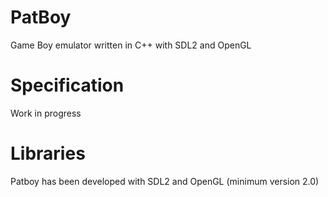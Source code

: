 # PatBoy
Game Boy emulator written in C++ with SDL2 and OpenGL

# Specification
Work in progress

# Libraries
Patboy has been developed with SDL2 and OpenGL (minimum version 2.0)
